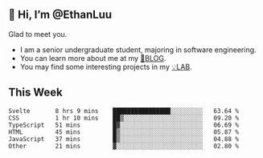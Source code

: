## 👋 Hi, I’m @EthanLuu

Glad to meet you.

- I am a senior undergraduate student, majoring in software engineering.
- You can learn more about me at my [📝BLOG](https://blog.ethanloo.cn).
- You may find some interesting projects in my [💡LAB](https://lab.ethanloo.cn).

## This Week
<!--START_SECTION:waka-->

```text
Svelte       8 hrs 9 mins    ████████████████░░░░░░░░░   63.64 %
CSS          1 hr 10 mins    ██▒░░░░░░░░░░░░░░░░░░░░░░   09.20 %
TypeScript   51 mins         █▓░░░░░░░░░░░░░░░░░░░░░░░   06.69 %
HTML         45 mins         █▒░░░░░░░░░░░░░░░░░░░░░░░   05.87 %
JavaScript   37 mins         █▒░░░░░░░░░░░░░░░░░░░░░░░   04.88 %
Other        21 mins         ▓░░░░░░░░░░░░░░░░░░░░░░░░   02.80 %
```

<!--END_SECTION:waka-->
